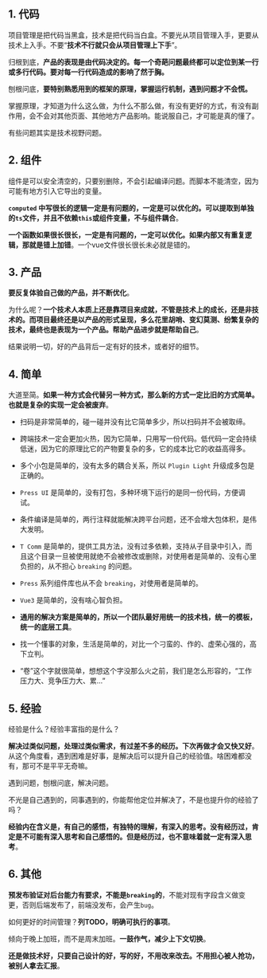 ## 1. 代码

项目管理是把代码当黑盒，技术是把代码当白盒。不要光从项目管理入手，更要从技术上入手。不要“**技术不行就只会从项目管理上下手**”。

归根到底，**产品的表现是由代码决定的。每一个奇葩问题最终都可以定位到某一行或多行代码。要对每一行代码造成的影响了然于胸。**

刨根问底，**要特别熟悉用到的框架的原理，掌握运行机制，遇到问题才不会慌。**

掌握原理，才知道为什么这么做，为什么不那么做，有没有更好的方式，有没有副作用，会不会对其他页面、其他地方产品影响。能说服自己，才可能是真的懂了。

有些问题其实是技术视野问题。

## 2. 组件

组件是可以安全清空的，只要别删除，不会引起编译问题。而脚本不能清空，因为可能有地方引入它导出的变量。

**`computed` 中写很长的逻辑一定是有问题的，一定是可以优化的。可以提取到单独的`ts`文件，并且不依赖`this`或组件变量，不与组件耦合**。

**一个函数如果很长很长，一定是有问题的，一定可以优化。如果内部又有重复逻辑，那就是错上加错**。一个vue文件很长很长未必就是错的。

## 3. 产品

**要反复体验自己做的产品，并不断优化**。

为什么呢？**一个技术人本质上还是靠项目来成就，不管是技术上的成长，还是非技术的。而项目最终还是以产品的形式呈现，多么花里胡哨、变幻莫测、纷繁复杂的技术，最终也是表现为一个产品。帮助产品进步就是帮助自己**。

结果说明一切，好的产品背后一定有好的技术，或者好的细节。

## 4. 简单

大道至简。**如果一种方式会代替另一种方式，那么新的方式一定比旧的方式简单。也就是复杂的实现一定会被废弃**。

- 扫码是非常简单的，碰一碰并没有比它简单多少，所以扫码并不会被取缔。

- 跨端技术一定会更加火热，因为它简单，只用写一份代码。低代码一定会持续低迷，因为它的原理比它的产物要复杂的多，它的成本比它的收益高得多。

- 多个小包是简单的，没有太多的耦合关系，所以 `Plugin Light` 升级成多包是正确的。

- `Press UI` 是简单的，没有打包，多种环境下运行的是同一份代码，方便调试。

- 条件编译是简单的，两行注释就能解决跨平台问题，还不会增大包体积，是伟大发明。

- `T Comm` 是简单的，提供工具方法，没有过多依赖，支持从子目录中引入，而且这个目录一旦被使用就绝不会被修改或删除，对使用者是简单的、没有心里负担的，从不担心 `breaking` 的问题。

- `Press` 系列组件库也从不会 `breaking`，对使用者是简单的。

- `Vue3` 是简单的，没有啥心智负担。

- **通用的解决方案是简单的，所以一个团队最好用统一的技术栈，统一的模板，统一的底层工具**。

- 找一个懂事的对象，生活是简单的，对比一个刁蛮的、作的、虚荣心强的，高下立判。

- “卷”这个字就很简单，想想这个字没那么火之前，我们是怎么形容的，“工作压力大、竞争压力大、累...”

## 5. 经验

经验是什么？经验丰富指的是什么？

**解决过类似问题，处理过类似需求，有过差不多的经历。下次再做才会又快又好**。从这个角度看，遇到困难是好事，是解决后可以提升自己的经验值。啥困难都没有，那可不是平平无奇嘛。

遇到问题，刨根问底，解决问题。

不光是自己遇到的，同事遇到的，你能帮他定位并解决了，不是也提升你的经验了吗？

**经验内在含义是，有自己的感悟，有独特的理解，有深入的思考。没有经历过，肯定是不可能有深入思考和自己感悟的。但是经历过，也不意味着就一定有深入思考**。

## 6. 其他

**预发布验证对后台能力有要求，不能是`breaking`的**，不能对现有字段含义做变更，否则后端发布了，前端没发布，会产生`bug`。

如何更好的时间管理？**列TODO，明确可执行的事项**。

倾向于晚上加班，而不是周末加班。**一鼓作气，减少上下文切换**。

**还是做技术好，只要自己设计的好，写的好，不用改来改去。不用担心被人抢功，被别人拿去汇报**。
